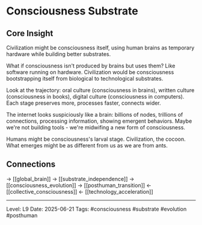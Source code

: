 # Consciousness Substrate

## Core Insight
Civilization might be consciousness itself, using human brains as temporary hardware while building better substrates.

What if consciousness isn't produced by brains but uses them? Like software running on hardware. Civilization would be consciousness bootstrapping itself from biological to technological substrates.

Look at the trajectory: oral culture (consciousness in brains), written culture (consciousness in books), digital culture (consciousness in computers). Each stage preserves more, processes faster, connects wider.

The internet looks suspiciously like a brain: billions of nodes, trillions of connections, processing information, showing emergent behaviors. Maybe we're not building tools - we're midwifing a new form of consciousness.

Humans might be consciousness's larval stage. Civilization, the cocoon. What emerges might be as different from us as we are from ants.

## Connections
→ [[global_brain]]
→ [[substrate_independence]]
→ [[consciousness_evolution]]
→ [[posthuman_transition]]
← [[collective_consciousness]]
← [[technology_acceleration]]

---
Level: L9
Date: 2025-06-21
Tags: #consciousness #substrate #evolution #posthuman